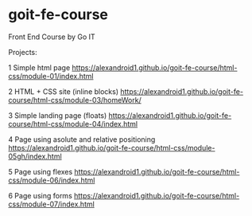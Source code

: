 # goit-fe-course
Front End Course by Go IT

Projects:

1 Simple html page
https://alexandroid1.github.io/goit-fe-course/html-css/module-01/index.html

2 HTML + CSS site (inline blocks)
https://alexandroid1.github.io/goit-fe-course/html-css/module-03/homeWork/

3 Simple landing page (floats)
https://alexandroid1.github.io/goit-fe-course/html-css/module-04/index.html

4 Page using asolute and relative positioning
https://alexandroid1.github.io/goit-fe-course/html-css/module-05gh/index.html

5 Page using flexes
https://alexandroid1.github.io/goit-fe-course/html-css/module-06/index.html

6 Page using forms
https://alexandroid1.github.io/goit-fe-course/html-css/module-07/index.html
